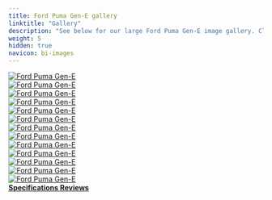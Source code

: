 ```yaml
---
title: Ford Puma Gen-E gallery
linktitle: "Gallery"
description: "See below for our large Ford Puma Gen-E image gallery. Click pictures for high-resolution versions."
weight: 5
hidden: true
navicon: bi-images
---
```

<!-- markdownlint-disable MD033 -->
<div class="row" id ="my-gallery">
	<div class="pswp-grid-item col-6 col-md-4">
		<a href="https://media.evkx.net/multimedia/models/ford/puma/puma_gen-e/exterior_1.jpg"
data-pswp-src="https://media.evkx.net/multimedia/models/ford/puma/puma_gen-e/exterior_1.jpg"
data-pswp-width="3000"
data-pswp-height="2250" 
target="_blank">
			<img src="https://media.evkx.net/multimedia/models/ford/puma/puma_gen-e/exterior_1_xst.jpg" alt="Ford Puma Gen-E" class="img-fluid " />
		</a>
	</div>
	<div class="pswp-grid-item col-6 col-md-4">
		<a href="https://media.evkx.net/multimedia/models/ford/puma/puma_gen-e/exterior_2.jpg"
data-pswp-src="https://media.evkx.net/multimedia/models/ford/puma/puma_gen-e/exterior_2.jpg"
data-pswp-width="3000"
data-pswp-height="2250" 
target="_blank">
			<img src="https://media.evkx.net/multimedia/models/ford/puma/puma_gen-e/exterior_2_xst.jpg" alt="Ford Puma Gen-E" class="img-fluid " />
		</a>
	</div>
	<div class="pswp-grid-item col-6 col-md-4">
		<a href="https://media.evkx.net/multimedia/models/ford/puma/puma_gen-e/exterior_3.jpg"
data-pswp-src="https://media.evkx.net/multimedia/models/ford/puma/puma_gen-e/exterior_3.jpg"
data-pswp-width="3000"
data-pswp-height="2250" 
target="_blank">
			<img src="https://media.evkx.net/multimedia/models/ford/puma/puma_gen-e/exterior_3_xst.jpg" alt="Ford Puma Gen-E" class="img-fluid " />
		</a>
	</div>
	<div class="pswp-grid-item col-6 col-md-4">
		<a href="https://media.evkx.net/multimedia/models/ford/puma/puma_gen-e/exterior_4.jpg"
data-pswp-src="https://media.evkx.net/multimedia/models/ford/puma/puma_gen-e/exterior_4.jpg"
data-pswp-width="3000"
data-pswp-height="2250" 
target="_blank">
			<img src="https://media.evkx.net/multimedia/models/ford/puma/puma_gen-e/exterior_4_xst.jpg" alt="Ford Puma Gen-E" class="img-fluid " />
		</a>
	</div>
	<div class="pswp-grid-item col-6 col-md-4">
		<a href="https://media.evkx.net/multimedia/models/ford/puma/puma_gen-e/exterior_5.jpg"
data-pswp-src="https://media.evkx.net/multimedia/models/ford/puma/puma_gen-e/exterior_5.jpg"
data-pswp-width="3000"
data-pswp-height="2250" 
target="_blank">
			<img src="https://media.evkx.net/multimedia/models/ford/puma/puma_gen-e/exterior_5_xst.jpg" alt="Ford Puma Gen-E" class="img-fluid " />
		</a>
	</div>
	<div class="pswp-grid-item col-6 col-md-4">
		<a href="https://media.evkx.net/multimedia/models/ford/puma/puma_gen-e/exterior_6.jpg"
data-pswp-src="https://media.evkx.net/multimedia/models/ford/puma/puma_gen-e/exterior_6.jpg"
data-pswp-width="3000"
data-pswp-height="2250" 
target="_blank">
			<img src="https://media.evkx.net/multimedia/models/ford/puma/puma_gen-e/exterior_6_xst.jpg" alt="Ford Puma Gen-E" class="img-fluid " />
		</a>
	</div>
	<div class="pswp-grid-item col-6 col-md-4">
		<a href="https://media.evkx.net/multimedia/models/ford/puma/puma_gen-e/exterior_7.jpg"
data-pswp-src="https://media.evkx.net/multimedia/models/ford/puma/puma_gen-e/exterior_7.jpg"
data-pswp-width="3000"
data-pswp-height="2250" 
target="_blank">
			<img src="https://media.evkx.net/multimedia/models/ford/puma/puma_gen-e/exterior_7_xst.jpg" alt="Ford Puma Gen-E" class="img-fluid " />
		</a>
	</div>
	<div class="pswp-grid-item col-6 col-md-4">
		<a href="https://media.evkx.net/multimedia/models/ford/puma/puma_gen-e/headlights_1.jpg"
data-pswp-src="https://media.evkx.net/multimedia/models/ford/puma/puma_gen-e/headlights_1.jpg"
data-pswp-width="3000"
data-pswp-height="2250" 
target="_blank">
			<img src="https://media.evkx.net/multimedia/models/ford/puma/puma_gen-e/headlights_1_xst.jpg" alt="Ford Puma Gen-E" class="img-fluid " />
		</a>
	</div>
	<div class="pswp-grid-item col-6 col-md-4">
		<a href="https://media.evkx.net/multimedia/models/ford/puma/puma_gen-e/interior_1.jpg"
data-pswp-src="https://media.evkx.net/multimedia/models/ford/puma/puma_gen-e/interior_1.jpg"
data-pswp-width="3000"
data-pswp-height="2250" 
target="_blank">
			<img src="https://media.evkx.net/multimedia/models/ford/puma/puma_gen-e/interior_1_xst.jpg" alt="Ford Puma Gen-E" class="img-fluid " />
		</a>
	</div>
	<div class="pswp-grid-item col-6 col-md-4">
		<a href="https://media.evkx.net/multimedia/models/ford/puma/puma_gen-e/main_1.jpg"
data-pswp-src="https://media.evkx.net/multimedia/models/ford/puma/puma_gen-e/main_1.jpg"
data-pswp-width="3000"
data-pswp-height="2250" 
target="_blank">
			<img src="https://media.evkx.net/multimedia/models/ford/puma/puma_gen-e/main_1_xst.jpg" alt="Ford Puma Gen-E" class="img-fluid " />
		</a>
	</div>
	<div class="pswp-grid-item col-6 col-md-4">
		<a href="https://media.evkx.net/multimedia/models/ford/puma/puma_gen-e/screens_1.jpg"
data-pswp-src="https://media.evkx.net/multimedia/models/ford/puma/puma_gen-e/screens_1.jpg"
data-pswp-width="3000"
data-pswp-height="2200" 
target="_blank">
			<img src="https://media.evkx.net/multimedia/models/ford/puma/puma_gen-e/screens_1_xst.jpg" alt="Ford Puma Gen-E" class="img-fluid " />
		</a>
	</div>
	<div class="pswp-grid-item col-6 col-md-4">
		<a href="https://media.evkx.net/multimedia/models/ford/puma/puma_gen-e/trunk_1.jpg"
data-pswp-src="https://media.evkx.net/multimedia/models/ford/puma/puma_gen-e/trunk_1.jpg"
data-pswp-width="3000"
data-pswp-height="2086" 
target="_blank">
			<img src="https://media.evkx.net/multimedia/models/ford/puma/puma_gen-e/trunk_1_xst.jpg" alt="Ford Puma Gen-E" class="img-fluid " />
		</a>
	</div>
	<div class="pswp-grid-item col-6 col-md-4">
		<a href="https://media.evkx.net/multimedia/models/ford/puma/puma_gen-e/trunk_2.jpg"
data-pswp-src="https://media.evkx.net/multimedia/models/ford/puma/puma_gen-e/trunk_2.jpg"
data-pswp-width="3000"
data-pswp-height="2086" 
target="_blank">
			<img src="https://media.evkx.net/multimedia/models/ford/puma/puma_gen-e/trunk_2_xst.jpg" alt="Ford Puma Gen-E" class="img-fluid " />
		</a>
	</div>
</div>
<script type="module">
  import PhotoSwipeLightbox from '/js/photoswipe-lightbox.esm.js';
    const lightbox = new PhotoSwipeLightbox({
       gallery: '#my-gallery',
        children: 'a',
        pswpModule: () => import('/js/photoswipe.esm.js')
    });
lightbox.init();
</script>
<div class="mt-3 mb-3">
<a href="../specifications/" class="text-decoration-none text-black">
<strong><i class="bi-arrow-left"></i> Specifications </strong>
</a>
<a href="../reviews/" class="text-decoration-none text-black float-end">
<strong>Reviews <i class="bi-arrow-right"></i></strong>
</a>
</div>
